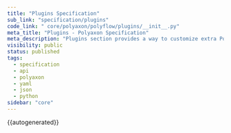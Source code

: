 ```yaml
---
title: "Plugins Specification"
sub_link: "specification/plugins"
code_link: " core/polyaxon/polyflow/plugins/__init__.py"
meta_title: "Plugins - Polyaxon Specification"
meta_description: "Plugins section provides a way to customize extra Polyaxon utilities."
visibility: public
status: published
tags:
  - specification
  - api
  - polyaxon
  - yaml
  - json
  - python
sidebar: "core"
---
```


{{autogenerated}}
